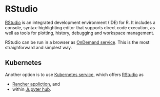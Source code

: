 # RStudio

[RStudio](https://www.rstudio.com/) is an integrated development environment (IDE) for R. It includes a console, syntax-highlighting editor that supports direct code execution, as well as tools for plotting, history, debugging and workspace management.

RStudio can be run in a browser as [OnDemand service](https://ondemand.metacentrum.cz). This is the most straighforward and simplest way.

## Kubernetes

Another option is to use [Kubernetes service](https://docs.cerit.io/), which offers [RStudio](https://docs.cerit.io/docs/rstudio.html) as

- [Rancher appliction](https://docs.cerit.io/docs/rancher.html), and
- within [Jupyter hub](https://docs.cerit.io/docs/jupyterhub.html).

